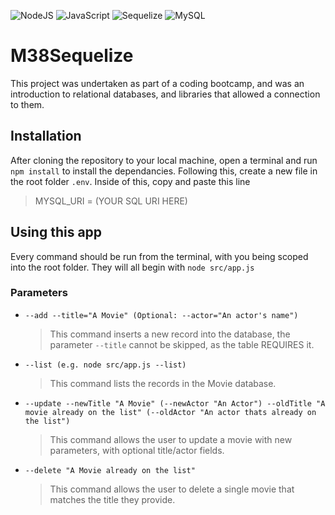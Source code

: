 ![NodeJS](https://img.shields.io/badge/node.js-6DA55F?style=for-the-badge&logo=node.js&logoColor=white)
![JavaScript](https://img.shields.io/badge/javascript-%23323330.svg?style=for-the-badge&logo=javascript&logoColor=%23F7DF1E)
![Sequelize](https://img.shields.io/badge/Sequelize-52B0E7?style=for-the-badge&logo=Sequelize&logoColor=white)
![MySQL](https://img.shields.io/badge/mysql-%2300f.svg?style=for-the-badge&logo=mysql&logoColor=white)

# M38Sequelize

This project was undertaken as part of a coding bootcamp, and was an introduction to relational databases, and libraries that allowed a connection to them.

## Installation

After cloning the repository to your local machine, open a terminal and run `npm install` to install the dependancies. Following this, create a new file in the root folder `.env`. Inside of this, copy and paste this line

> MYSQL_URI = (YOUR SQL URI HERE)

## Using this app

Every command should be run from the terminal, with you being scoped into the root folder. They will all begin with `node src/app.js`

### Parameters

- `--add --title="A Movie" (Optional: --actor="An actor's name") `
  > This command inserts a new record into the database, the parameter `--title` cannot be skipped, as the table REQUIRES it.
- `--list (e.g. node src/app.js --list)`
  > This command lists the records in the Movie database.
- `--update --newTitle "A Movie" (--newActor "An Actor") --oldTitle "A movie already on the list" (--oldActor "An actor thats already on the list")`
  > This command allows the user to update a movie with new parameters, with optional title/actor fields.
- `--delete "A Movie already on the list"`
  > This command allows the user to delete a single movie that matches the title they provide.
